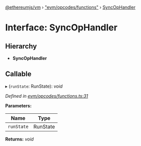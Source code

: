 [@ethereumjs/vm](../README.md) › ["evm/opcodes/functions"](../modules/_evm_opcodes_functions_.md) › [SyncOpHandler](_evm_opcodes_functions_.syncophandler.md)

# Interface: SyncOpHandler

## Hierarchy

* **SyncOpHandler**

## Callable

▸ (`runState`: RunState): *void*

*Defined in [evm/opcodes/functions.ts:31](https://github.com/ethereumjs/ethereumjs-vm/blob/master/packages/vm/lib/evm/opcodes/functions.ts#L31)*

**Parameters:**

Name | Type |
------ | ------ |
`runState` | RunState |

**Returns:** *void*
